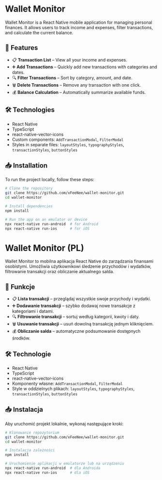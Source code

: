 # Wallet Monitor

Wallet Monitor is a React Native mobile application for managing personal finances. It allows users to track income and expenses, filter transactions, and calculate the current balance.

## 📌 Features

- 📋 **Transaction List** – View all your income and expenses.
- ➕ **Add Transactions** – Quickly add new transactions with categories and dates.
- 🔍 **Filter Transactions** – Sort by category, amount, and date.
- 🗑 **Delete Transactions** – Remove any transaction with one click.
- 💰 **Balance Calculation** – Automatically summarize available funds.

## 🛠 Technologies

- React Native
- TypeScript
- react-native-vector-icons
- Custom components: `AddTransactionModal`, `FilterModal`
- Styles in separate files: `layoutStyles`, `typographyStyles`, `transactionStyles`, `buttonStyles`

## 📥 Installation

To run the project locally, follow these steps:

```sh
# Clone the repository
git clone https://github.com/xFeeNee/wallet-monitor.git
cd wallet-monitor

# Install dependencies
npm install

# Run the app on an emulator or device
npx react-native run-android  # for Android
npx react-native run-ios      # for iOS
```

# Wallet Monitor (PL)

Wallet Monitor to mobilna aplikacja React Native do zarządzania finansami osobistymi. Umożliwia użytkownikowi śledzenie przychodów i wydatków, filtrowanie transakcji oraz obliczanie aktualnego salda.

## 📌 Funkcje

- 📋 **Lista transakcji** – przeglądaj wszystkie swoje przychody i wydatki.
- ➕ **Dodawanie transakcji** – szybko dodawaj nowe transakcje z kategoriami i datami.
- 🔍 **Filtrowanie transakcji** – sortuj według kategorii, kwoty i daty.
- 🗑 **Usuwanie transakcji** – usuń dowolną transakcję jednym kliknięciem.
- 💰 **Obliczanie salda** – automatyczne podsumowanie dostępnych środków.

## 🛠 Technologie

- React Native
- TypeScript
- react-native-vector-icons
- Komponenty własne: `AddTransactionModal`, `FilterModal`
- Style w oddzielnych plikach: `layoutStyles`, `typographyStyles`, `transactionStyles`, `buttonStyles`

## 📥 Instalacja

Aby uruchomić projekt lokalnie, wykonaj następujące kroki:

```sh
# Klonowanie repozytorium
git clone https://github.com/xFeeNee/wallet-monitor.git
cd wallet-monitor

# Instalacja zależności
npm install

# Uruchomienie aplikacji w emulatorze lub na urządzeniu
npx react-native run-android  # dla Androida
npx react-native run-ios      # dla iOS
```
